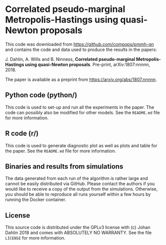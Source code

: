 # Correlated pseudo-marginal Metropolis-Hastings using quasi-Newton proposals
This code was downloaded from https://github.com/compops/pmmh-qn and contains the code and data used to produce the results in the papers:

J. Dahlin, A. Wills and B. Ninness, **Correlated pseudo-marginal Metropolis-Hastings using quasi-Newton proposals**. Pre-print, arXiv:1807:nnnnn, 2018.

The paper is available as a preprint from https://arxiv.org/abs/1807.nnnnn.

## Python code (python/)
This code is used to set-up and run all the experiments in the paper. The code can possibly also be modified for other models. See the `README.md` file for more information.

## R code (r/)
This code is used to generate diagnostic plot as well as plots and table for the paper. See the `README.md` file for more information.

## Binaries and results from simulations
The data generated from each run of the algorithm is rather large and cannot be easily distributed via GitHub. Please contact the authors if you would like to receive a copy of the output from the simulations. Otherwise, you should be able to reproduce all runs yourself within a few hours by running the Docker container.

## License
This source code is distributed under the GPLv3 license with (c) Johan Dahlin 2018 and comes with ABSOLUTELY NO WARRANTY. See the file `LICENSE` for more information.

